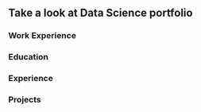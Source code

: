 ## Take a look at Data Science portfolio

### Work Experience

### Education

### Experience

### Projects
